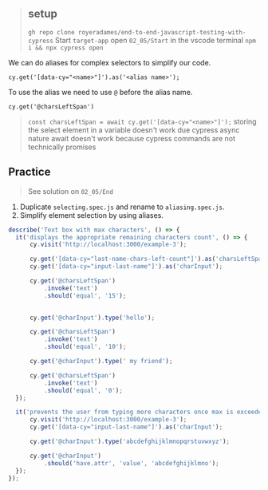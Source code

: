 > ## setup
> `gh repo clone royeradames/end-to-end-javascript-testing-with-cypress`
> Start `target-app`
> open `02_05/Start` in the vscode terminal
> `npm i && npx cypress open`

We can do aliases for complex selectors to simplify our code.

`cy.get('[data-cy="<name>"]').as('<alias name>');`

To use the alias we need to use `@` before the alias name.

`cy.get('@charsLeftSpan')`

> `const charsLeftSpan = await cy.get('[data-cy="<name>"]');`
> storing the select element in a variable doesn't work due cypress async nature
> await doesn't work because cypress commands are not technically promises

## Practice

> See solution on `02_05/End`

1. Duplicate `selecting.spec.js` and rename to `aliasing.spec.js`. 
2. Simplify element selection by using aliases.

```ts
describe('Text box with max characters', () => {
  it('displays the appropriate remaining characters count', () => {
      cy.visit('http://localhost:3000/example-3');

      cy.get('[data-cy="last-name-chars-left-count"]').as('charsLeftSpan');
      cy.get('[data-cy="input-last-name"]').as('charInput');

      cy.get('@charsLeftSpan')
          .invoke('text')
          .should('equal', '15');

      
      cy.get('@charInput').type('hello');

      cy.get('@charsLeftSpan')
          .invoke('text')
          .should('equal', '10');

      cy.get('@charInput').type(' my friend');

      cy.get('@charsLeftSpan')
          .invoke('text')
          .should('equal', '0');
  });

  it('prevents the user from typing more characters once max is exceeded', () => {
      cy.visit('http://localhost:3000/example-3');
      cy.get('[data-cy="input-last-name"]').as('charInput');

      cy.get('@charInput').type('abcdefghijklmnopqrstuvwxyz');

      cy.get('@charInput')
          .should('have.attr', 'value', 'abcdefghijklmno');
  });
});
```
